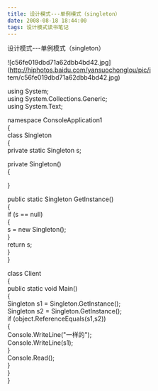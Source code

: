 ```yaml
---
title: 设计模式---单例模式（singleton）
date: 2008-08-18 18:44:00
tags: 设计模式读书笔记
---
```

设计模式---单例模式（singleton）

![c56fe019dbd71a62dbb4bd42.jpg](http://hiphotos.baidu.com/yansuochonglou/pic/i
tem/c56fe019dbd71a62dbb4bd42.jpg)

using System;  
using System.Collections.Generic;  
using System.Text;

namespace ConsoleApplication1  
{  
class Singleton  
{  
private static Singleton s;

private Singleton()  
{  
  
}

public static Singleton GetInstance()  
{  
if (s == null)  
{  
s = new Singleton();  
}  
return s;  
}  
}

class Client  
{  
public static void Main()  
{  
Singleton s1 = Singleton.GetInstance();  
Singleton s2 = Singleton.GetInstance();  
if (object.ReferenceEquals(s1,s2))  
{  
Console.WriteLine("一样的");  
Console.WriteLine(s1);  
}  
Console.Read();  
}  
}  
}



